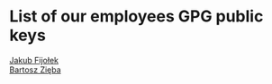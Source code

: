 # List of our employees GPG public keys
[Jakub Fijołek](http://pgp.mit.edu/pks/lookup?op=get&search=0x5B227931E58AAF33)<br>
[Bartosz Zięba](http://pgp.mit.edu/pks/lookup?op=get&search=0xCF51B0832743294D)
